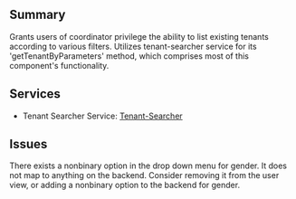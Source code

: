 ## Summary
Grants users of coordinator privilege the ability to list existing tenants according to various filters.
Utilizes tenant-searcher service for its 'getTenantByParameters' method, which comprises most of this component's functionality.  

## Services
 - Tenant Searcher Service: [Tenant-Searcher]

## Issues
There exists a nonbinary option in the drop down menu for gender. It does not map to anything on the backend. 
Consider removing it from the user view, or adding a nonbinary option to the backend for gender. 

[Tenant-Searcher]: ../Services/Tenant/Tenant-searcher.md